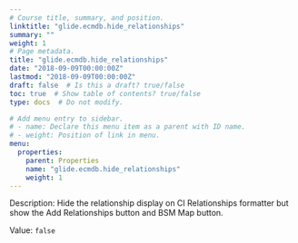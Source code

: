 ```yaml
---
# Course title, summary, and position.
linktitle: "glide.ecmdb.hide_relationships"
summary: ""
weight: 1
# Page metadata.
title: "glide.ecmdb.hide_relationships"
date: "2018-09-09T00:00:00Z"
lastmod: "2018-09-09T00:00:00Z"
draft: false  # Is this a draft? true/false
toc: true  # Show table of contents? true/false
type: docs  # Do not modify.

# Add menu entry to sidebar.
# - name: Declare this menu item as a parent with ID name.
# - weight: Position of link in menu.
menu:
  properties:
    parent: Properties
    name: "glide.ecmdb.hide_relationships"
    weight: 1
---
```


Description: Hide the relationship display on CI Relationships formatter but show the Add Relationships button and BSM Map button.


Value: `false`